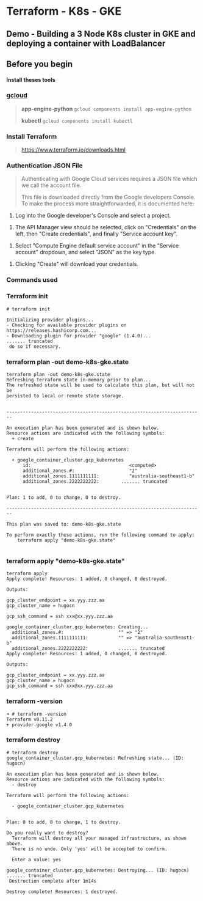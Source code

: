 # Terraform - K8s - GKE
## Demo - Building a 3 Node K8s cluster in GKE and deploying a container with LoadBalancer

## Before you begin

#### Install theses tools

### [gcloud](https://cloud.google.com/sdk/docs/quickstart-macos)


> **app-engine-python**  ```gcloud components install app-engine-python```
>
> **kubectl** ```gcloud components install kubectl```
>

### Install Terraform
> https://www.terraform.io/downloads.html

### Authentication JSON File
>
> Authenticating with Google Cloud services requires a JSON file which we call the account file.
>
> This file is downloaded directly from the Google developers Console. To make the process more straightforwarded, it is documented here:
>
1. Log into the Google developer's Console and select a project.
>
1. The API Manager view should be selected, click on "Credentials" on the left, then "Create credentials", and finally "Service account key".
>
1.  Select "Compute Engine default service account" in the "Service account" dropdown, and select "JSON" as the key type.
>
1. Clicking "Create" will download your credentials.

### Commands used

### Terraform init

```
# terraform init

Initializing provider plugins...
- Checking for available provider plugins on https://releases.hashicorp.com...
- Downloading plugin for provider "google" (1.4.0)...
....... truncated
 do so if necessary.

```
### terraform plan -out demo-k8s-gke.state
```
terraform plan -out demo-k8s-gke.state
Refreshing Terraform state in-memory prior to plan...
The refreshed state will be used to calculate this plan, but will not be
persisted to local or remote state storage.


------------------------------------------------------------------------

An execution plan has been generated and is shown below.
Resource actions are indicated with the following symbols:
  + create

Terraform will perform the following actions:

  + google_container_cluster.gcp_kubernetes
      id:                                    <computed>
      additional_zones.#:                    "2"
      additional_zones.1111111111:           "australia-southeast1-b"
      additional_zones.2222222222:        ....... truncated


Plan: 1 to add, 0 to change, 0 to destroy.

------------------------------------------------------------------------

This plan was saved to: demo-k8s-gke.state

To perform exactly these actions, run the following command to apply:
    terraform apply "demo-k8s-gke.state"


```

### terraform apply "demo-k8s-gke.state"

```
terraform apply
Apply complete! Resources: 1 added, 0 changed, 0 destroyed.

Outputs:

gcp_cluster_endpoint = xx.yyy.zzz.aa
gcp_cluster_name = hugocn

gcp_ssh_command = ssh xxx@xx.yyy.zzz.aa

```

```
google_container_cluster.gcp_kubernetes: Creating...
  additional_zones.#:                    "" => "2"
  additional_zones.1111111111:           "" => "australia-southeast1-b"
  additional_zones.2222222222:           ....... truncated
Apply complete! Resources: 1 added, 0 changed, 0 destroyed.

Outputs:

gcp_cluster_endpoint = xx.yyy.zzz.aa
gcp_cluster_name = hugocn
gcp_ssh_command = ssh xxx@xx.yyy.zzz.aa

```
### terraform -version

```
➜ # terraform -version
Terraform v0.11.2
+ provider.google v1.4.0
```
### terraform destroy

```
# terraform destroy
google_container_cluster.gcp_kubernetes: Refreshing state... (ID: hugocn)

An execution plan has been generated and is shown below.
Resource actions are indicated with the following symbols:
  - destroy

Terraform will perform the following actions:

  - google_container_cluster.gcp_kubernetes


Plan: 0 to add, 0 to change, 1 to destroy.

Do you really want to destroy?
  Terraform will destroy all your managed infrastructure, as shown above.
  There is no undo. Only 'yes' will be accepted to confirm.

  Enter a value: yes

google_container_cluster.gcp_kubernetes: Destroying... (ID: hugocn)
....... truncated
 Destruction complete after 1m14s

Destroy complete! Resources: 1 destroyed.

```

